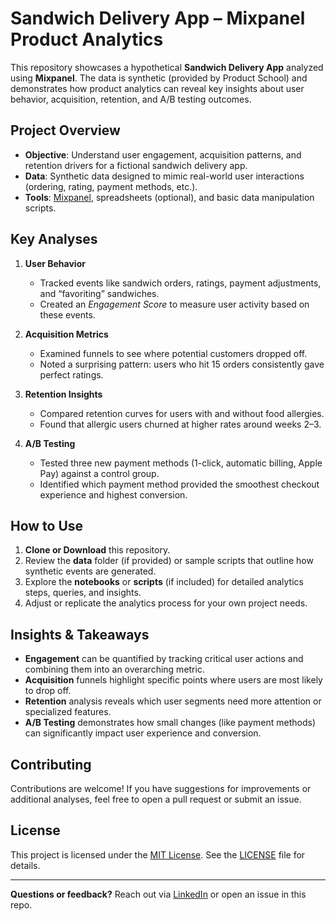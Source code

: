 # Sandwich Delivery App – Mixpanel Product Analytics

This repository showcases a hypothetical **Sandwich Delivery App** analyzed using **Mixpanel**. The data is synthetic (provided by Product School) and demonstrates how product analytics can reveal key insights about user behavior, acquisition, retention, and A/B testing outcomes.

## Project Overview
- **Objective**: Understand user engagement, acquisition patterns, and retention drivers for a fictional sandwich delivery app.
- **Data**: Synthetic data designed to mimic real-world user interactions (ordering, rating, payment methods, etc.).
- **Tools**: [Mixpanel](https://mixpanel.com/), spreadsheets (optional), and basic data manipulation scripts.

## Key Analyses
1. **User Behavior**  
   - Tracked events like sandwich orders, ratings, payment adjustments, and “favoriting” sandwiches.  
   - Created an *Engagement Score* to measure user activity based on these events.

2. **Acquisition Metrics**  
   - Examined funnels to see where potential customers dropped off.  
   - Noted a surprising pattern: users who hit 15 orders consistently gave perfect ratings.

3. **Retention Insights**  
   - Compared retention curves for users with and without food allergies.  
   - Found that allergic users churned at higher rates around weeks 2–3.

4. **A/B Testing**  
   - Tested three new payment methods (1-click, automatic billing, Apple Pay) against a control group.  
   - Identified which payment method provided the smoothest checkout experience and highest conversion.

## How to Use
1. **Clone or Download** this repository.
2. Review the **data** folder (if provided) or sample scripts that outline how synthetic events are generated.
3. Explore the **notebooks** or **scripts** (if included) for detailed analytics steps, queries, and insights.
4. Adjust or replicate the analytics process for your own project needs.

## Insights & Takeaways
- **Engagement** can be quantified by tracking critical user actions and combining them into an overarching metric.  
- **Acquisition** funnels highlight specific points where users are most likely to drop off.  
- **Retention** analysis reveals which user segments need more attention or specialized features.  
- **A/B Testing** demonstrates how small changes (like payment methods) can significantly impact user experience and conversion.

## Contributing
Contributions are welcome! If you have suggestions for improvements or additional analyses, feel free to open a pull request or submit an issue.

## License
This project is licensed under the [MIT License](LICENSE). See the [LICENSE](LICENSE) file for details.

---

**Questions or feedback?** Reach out via [LinkedIn](https://www.linkedin.com/) or open an issue in this repo.
